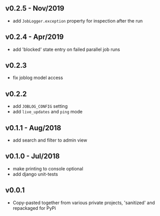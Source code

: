 ## v0.2.5 - Nov/2019

- add `JobLogger.exception` property for inspection after the run 

## v0.2.4 - Apr/2019

- add 'blocked' state entry on failed parallel job runs 

## v0.2.3 

- fix joblog model access

## v0.2.2 

- add `JOBLOG_CONFIG` setting
- add `live_updates` and `ping` mode

## v0.1.1 - Aug/2018

- add search and filter to admin view

## v0.1.0 - Jul/2018

- make printing to console optional
- add django unit-tests

## v0.0.1 

- Copy-pasted together from various private projects, 'sanitized' and repackaged for PyPi
